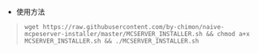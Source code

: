 * 使用方法
> `wget https://raw.githubusercontent.com/by-chimon/naive-mcpeserver-installer/master/MCSERVER_INSTALLER.sh && chmod a+x MCSERVER_INSTALLER.sh && ./MCSERVER_INSTALLER.sh`